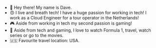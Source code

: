 - :wave: Hey there! My name is Dave.
- :heart_eyes: I live and breath tech! I have a huge passion for working in tech! I work as a Cloud Engineer for a tour operator in the Netherlands!
- :video_game: Aside from working in tech my second passion is gaming!
- :eyes: Aside from tech and gaming, I love to watch Formula 1, travel, watch series or go to the movies.
- :us: Favourite travel location: USA.
